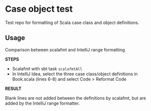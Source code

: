 # Case object test

Test repo for formatting of Scala case class and object definitions.

## Usage
Comparison between scalafmt and IntelliJ range formatting

**STEPS**

- Scalafmt with sbt task `scalafmtAll`
- In IntelliJ Idea, select the three case class/object definitions in Book.scala (lines 6-8) and select Code > Reformat Code

**RESULT**

Blank lines are not added between the definitions by scalafmt, but are added by the IntelliJ range formatter. 